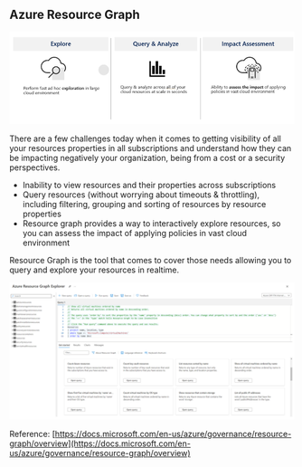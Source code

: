 ## Azure Resource Graph

![resource-graph-1](../images/resource-graph-1.png)

There are a few challenges today when it comes to getting visibility of all your resources properties in all subscriptions and understand how they can be impacting negatively your organization, being from a cost or a security perspectives.

* Inability to view resources and their properties across subscriptions
* Query resources (without worrying about timeouts & throttling), including filtering, grouping and sorting of resources by resource properties
* Resource graph provides a way to interactively explore resources, so you can assess the impact of applying policies in vast cloud environment

Resource Graph is the tool that comes to cover those needs allowing you to query and explore your resources in realtime.

![resource-graph-2](../images/resource-graph-2.png)

Reference: [https://docs.microsoft.com/en-us/azure/governance/resource-graph/overview](https://docs.microsoft.com/en-us/azure/governance/resource-graph/overview)
